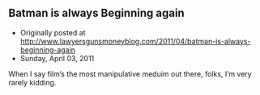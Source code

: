 ## Batman is always Beginning again

 * Originally posted at http://www.lawyersgunsmoneyblog.com/2011/04/batman-is-always-beginning-again
 * Sunday, April 03, 2011

When I say film’s the most manipulative meduim out there, folks, I’m very rarely kidding.